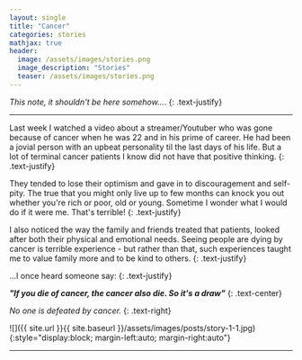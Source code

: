 ```yaml
---
layout: single
title: "Cancer"
categories: stories
mathjax: true
header:
  image: /assets/images/stories.png
  image_description: "Stories"
  teaser: /assets/images/stories.png
---
```


*This note, it shouldn't be here somehow...*.
{: .text-justify}

---

Last week I watched a video about a streamer/Youtuber who was gone because of cancer when he was 22 and in his 
prime of career. He had been a jovial person with an upbeat personality til the last days of his life.
But a lot of terminal cancer patients I know did not have that positive thinking.
{: .text-justify}

They tended to lose their optimism and gave in to discouragement and self-pity. 
The true that you might only live up to few months can knock you out whether you're rich or poor, old or young. 
Sometime I wonder what I would do if it were me. That's terrible!
{: .text-justify}

I also noticed the way the family and friends treated that patients, looked after both their physical and emotional needs.
Seeing people are dying by cancer is terrible experience - but rather than that, such experiences taught me to value 
family more and to be kind to others.
{: .text-justify}

...I once heard someone say:
{: .text-justify}

***"If you die of cancer, the cancer also die. So it's a draw"***
{: .text-center}

*No one is defeated by cancer.*
{: .text-right}


![]({{ site.url }}{{ site.baseurl }}/assets/images/posts/story-1-1.jpg){:style="display:block; margin-left:auto; margin-right:auto"}


---